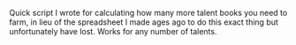 Quick script I wrote for calculating how many more talent books you need to
farm, in lieu of the spreadsheet I made ages ago to do this exact thing but
unfortunately have lost. Works for any number of talents.
